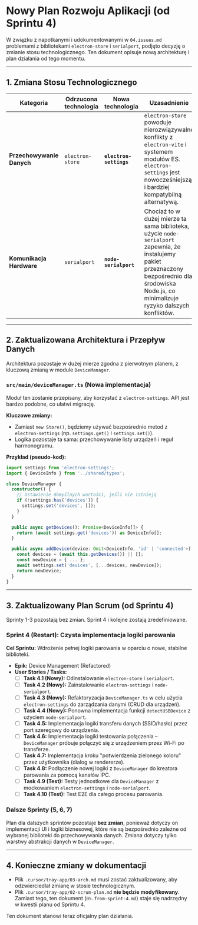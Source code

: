 # Nowy Plan Rozwoju Aplikacji (od Sprintu 4)

W związku z napotkanymi i udokumentowanymi w `04.issues.md` problemami z bibliotekami `electron-store` i `serialport`, podjęto decyzję o zmianie stosu technologicznego. Ten dokument opisuje nową architekturę i plan działania od tego momentu.

---

## 1. Zmiana Stosu Technologicznego

| Kategoria                 | Odrzucona technologia | Nowa technologia        | Uzasadnienie                                                                                                                                                                                         |
| ------------------------- | --------------------- | ----------------------- | ---------------------------------------------------------------------------------------------------------------------------------------------------------------------------------------------------- |
| **Przechowywanie Danych** | `electron-store`      | **`electron-settings`** | `electron-store` powoduje nierozwiązywalne konflikty z `electron-vite` i systemem modułów ES. `electron-settings` jest nowocześniejszą i bardziej kompatybilną alternatywą.                          |
| **Komunikacja Hardware**  | `serialport`          | **`node-serialport`**   | Chociaż to w dużej mierze ta sama biblioteka, użycie `node-serialport` zapewnia, że instalujemy pakiet przeznaczony bezpośrednio dla środowiska Node.js, co minimalizuje ryzyko dalszych konfliktów. |

---

## 2. Zaktualizowana Architektura i Przepływ Danych

Architektura pozostaje w dużej mierze zgodna z pierwotnym planem, z kluczową zmianą w module `DeviceManager`.

### `src/main/deviceManager.ts` (Nowa implementacja)

Moduł ten zostanie przepisany, aby korzystać z `electron-settings`. API jest bardzo podobne, co ułatwi migrację.

**Kluczowe zmiany:**
- Zamiast `new Store()`, będziemy używać bezpośrednio metod z `electron-settings` (np. `settings.get()` i `settings.set()`).
- Logika pozostaje ta sama: przechowywanie listy urządzeń i reguł harmonogramu.

**Przykład (pseudo-kod):**
```typescript
import settings from 'electron-settings';
import { DeviceInfo } from '../shared/types';

class DeviceManager {
  constructor() {
    // Ustawienie domyślnych wartości, jeśli nie istnieją
    if (!settings.has('devices')) {
      settings.set('devices', []);
    }
  }

  public async getDevices(): Promise<DeviceInfo[]> {
    return (await settings.get('devices')) as DeviceInfo[];
  }

  public async addDevice(device: Omit<DeviceInfo, 'id' | 'connected'>): Promise<DeviceInfo> {
    const devices = (await this.getDevices()) || [];
    const newDevice = { ... };
    await settings.set('devices', [...devices, newDevice]);
    return newDevice;
  }
}
```

---

## 3. Zaktualizowany Plan Scrum (od Sprintu 4)

Sprinty 1-3 pozostają bez zmian. Sprint 4 i kolejne zostają zredefiniowane.

### Sprint 4 (Restart): Czysta implementacja logiki parowania

**Cel Sprintu:** Wdrożenie pełnej logiki parowania w oparciu o nowe, stabilne biblioteki.

*   **Epik:** Device Management (Refactored)
*   **User Stories / Tasks:**
    - [ ] **Task 4.1 (Nowy):** Odinstalowanie `electron-store` i `serialport`.
    - [ ] **Task 4.2 (Nowy):** Zainstalowanie `electron-settings` i `node-serialport`.
    - [ ] **Task 4.3 (Nowy):** Refaktoryzacja `DeviceManager.ts` w celu użycia `electron-settings` do zarządzania danymi (CRUD dla urządzeń).
    - [ ] **Task 4.4 (Nowy):** Ponowna implementacja funkcji `detectUSBDevice` z użyciem `node-serialport`.
    - [ ] **Task 4.5:** Implementacja logiki transferu danych (SSID/hasło) przez port szeregowy do urządzenia.
    - [ ] **Task 4.6:** Implementacja logiki testowania połączenia – `DeviceManager` próbuje połączyć się z urządzeniem przez Wi-Fi po transferze.
    - [ ] **Task 4.7:** Implementacja kroku "potwierdzenia zielonego koloru" przez użytkownika (dialog w rendererze).
    - [ ] **Task 4.8:** Podłączenie nowej logiki z `DeviceManager` do kreatora parowania za pomocą kanałów IPC.
    - [ ] **Task 4.9 (Test):** Testy jednostkowe dla `DeviceManager` z mockowaniem `electron-settings` i `node-serialport`.
    - [ ] **Task 4.10 (Test):** Test E2E dla całego procesu parowania.

### Dalsze Sprinty (5, 6, 7)

Plan dla dalszych sprintów pozostaje **bez zmian**, ponieważ dotyczy on implementacji UI i logiki biznesowej, które nie są bezpośrednio zależne od wybranej biblioteki do przechowywania danych. Zmiana dotyczy tylko warstwy abstrakcji danych w `DeviceManager`.

---

## 4. Konieczne zmiany w dokumentacji

- Plik `.cursor/tray-app/03-arch.md` musi zostać zaktualizowany, aby odzwierciedlał zmianę w stosie technologicznym.
- Plik `.cursor/tray-app/02-scrum-plan.md` **nie będzie modyfikowany**. Zamiast tego, ten dokument (`05.from-sprint-4.md`) staje się nadrzędny w kwestii planu od Sprintu 4.

Ten dokument stanowi teraz oficjalny plan działania.

